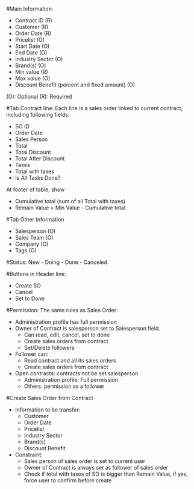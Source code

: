 
#Main Information:
- Contract ID       (R)
- Customer          (R)
- Order Date        (R)
- Pricelist         (O)
- Start Date        (O)
- End Date          (O)
- Industry Sector   (O)
- Brand(s)          (O)
- Min value         (R)
- Max value         (O)
- Discount Benefit (percent and fixed amount) (O)

(O): Optional
(R): Required

#Tab Contract line:
  Each line is a sales order linked to current contract, including following fields:
- SO ID
- Order Date
- Sales Person
- Total
- Total Discount
- Total After Discount
- Taxes
- Total with taxes
- Is All Tasks Done?

At footer of table, show 
- Cumulative total (sum of all Total with taxes)
- Remain Value = Min Value - Cumulative total.

#Tab Other Information
- Salesperson (O)
- Sales Team  (O)
- Company     (O)
- Tags        (O)

#Status: 
New - Doing - Done - Canceled 

#Buttons in Header line:
- Create SO
- Cancel
- Set to Done

#Permission:
The same rules as Sales Order:
- Administration profile has full permission
- Owner of Contract is salesperson set to Salesperson field. 
  + Can read, edit, cancel, set to done  
  + Create sales orders from contract
  + Set/Delete followers
- Follower can:
  + Read contract and all its sales orders
  + Create sales orders from contract
- Open contracts: contracts not be set salesperson
  + Administration profile: Full permission
  + Others: permission as a follower

#Create Sales Order from Contract
- Information to be transfer:
  + Customer          
  + Order Date       
  + Pricelist         
  + Industry Sector
  + Brand(s)         
  + Discount Benefit
- Constraint:
  + Sales person of sales order is set to current user
  + Owner of Contract is always set as follower of sales order
  + Check if total with taxes of SO is bigger than Remain Value, if yes, force user to confirm before create
  
